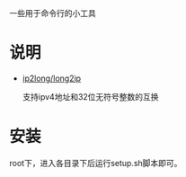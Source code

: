 一些用于命令行的小工具


# 说明
* [ip2long/long2ip](./ip2long)

    支持ipv4地址和32位无符号整数的互换

# 安装

root下，进入各目录下后运行setup.sh脚本即可。